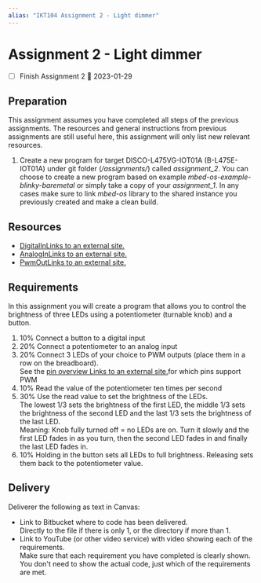 ```yaml
---
alias: "IKT104 Assignment 2 - Light dimmer"
---
```


# Assignment 2 - Light dimmer
- [ ] Finish Assignment 2 📅 2023-01-29

## Preparation

This assignment assumes you have completed all steps of the previous assignments. The resources and general instructions from previous assignments are still useful here, this assignment will only list new relevant resources.

1.  Create a new program for target DISCO-L475VG-IOT01A (B-L475E-IOT01A) under git folder (_<course folder>/assignments/_) called _assignment_2_. You can choose to create a new program based on example _mbed-os-example-blinky-baremetal_ or simply take a copy of your _assignment_1_. In any cases make sure to link _mbed-os_ library to the shared instance you previously created and make a clean build.

## Resources

-   [DigitalInLinks to an external site.](https://os.mbed.com/docs/mbed-os/v6.15/apis/digitalin.html)
-   [AnalogInLinks to an external site.](https://os.mbed.com/docs/mbed-os/v6.15/apis/i-o-apis.html)
-   [PwmOutLinks to an external site.](https://os.mbed.com/docs/mbed-os/v6.15/apis/pwmout.html)

## Requirements

In this assignment you will create a program that allows you to control the brightness of three LEDs using a potentiometer (turnable knob) and a button.

1.  10% Connect a button to a digital input
2.  20% Connect a potentiometer to an analog input
3.  20% Connect 3 LEDs of your choice to PWM outputs (place them in a row on the breadboard).  
    See the [pin overview Links to an external site.](https://os.mbed.com/platforms/ST-Discovery-L475E-IOT01A/)for which pins support PWM
4.  10% Read the value of the potentiometer ten times per second
5.  30% Use the read value to set the brightness of the LEDs.  
    The lowest 1/3 sets the brightness of the first LED, the middle 1/3 sets the brightness of the second LED and the last 1/3 sets the brightness of the last LED.  
    Meaning: Knob fully turned off = no LEDs are on. Turn it slowly and the first LED fades in as you turn, then the second LED fades in and finally the last LED fades in.
6.  10% Holding in the button sets all LEDs to full brightness. Releasing sets them back to the potentiometer value.

## Delivery

Deliverer the following as text in Canvas:

-   Link to Bitbucket where to code has been delivered.  
    Directly to the file if there is only 1, or the directory if more than 1.
-   Link to YouTube (or other video service) with video showing each of the requirements.  
    Make sure that each requirement you have completed is clearly shown.  
    You don't need to show the actual code, just which of the requirements are met.

